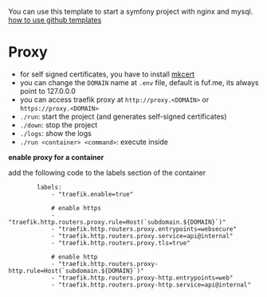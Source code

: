 You can use this template to start a symfony project with nginx and mysql.
[how to use github templates](https://docs.github.com/en/github/creating-cloning-and-archiving-repositories/creating-a-repository-on-github/creating-a-repository-from-a-template)

Proxy
=====

- for self signed certificates, you have to install [mkcert](https://github.com/FiloSottile/mkcert")
- you can change the `DOMAIN` name at `.env` file, default is fuf.me, its always point to 127.0.0.0 
- you can access traefik proxy at `http://proxy.<DOMAIN>` or `https://proxy.<DOMAIN>`
- `./run`: start the project (and generates self-signed certificates)
- `./down`: stop the project
- `./logs`: show the logs
- `./run <container> <command>`: execute <command> inside <container> 

**enable proxy for a container**

add the following code to the labels section of the container

```
        labels:
            - "traefik.enable=true"

            # enable https
            - "traefik.http.routers.proxy.rule=Host(`subdomain.${DOMAIN}`)"
            - "traefik.http.routers.proxy.entrypoints=websecure"
            - "traefik.http.routers.proxy.service=api@internal"
            - "traefik.http.routers.proxy.tls=true"

            # enable http
            - "traefik.http.routers.proxy-http.rule=Host(`subdomain.${DOMAIN}`)"
            - "traefik.http.routers.proxy-http.entrypoints=web"
            - "traefik.http.routers.proxy-http.service=api@internal"
```